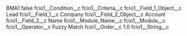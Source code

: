 <?xml version="1.0" encoding="UTF-8"?>
<CustomMetadata xmlns="http://soap.sforce.com/2006/04/metadata" xmlns:xsi="http://www.w3.org/2001/XMLSchema-instance" xmlns:xsd="http://www.w3.org/2001/XMLSchema">
    <label>BMA1</label>
    <protected>false</protected>
    <values>
        <field>fcio1__Condition__c</field>
        <value xsi:nil="true"/>
    </values>
    <values>
        <field>fcio1__Criteria__c</field>
        <value xsi:nil="true"/>
    </values>
    <values>
        <field>fcio1__Field_1_Object__c</field>
        <value xsi:type="xsd:string">Lead</value>
    </values>
    <values>
        <field>fcio1__Field_1__c</field>
        <value xsi:type="xsd:string">Company</value>
    </values>
    <values>
        <field>fcio1__Field_2_Object__c</field>
        <value xsi:type="xsd:string">Account</value>
    </values>
    <values>
        <field>fcio1__Field_2__c</field>
        <value xsi:type="xsd:string">Name</value>
    </values>
    <values>
        <field>fcio1__Module_Name__c</field>
        <value xsi:nil="true"/>
    </values>
    <values>
        <field>fcio1__Module__c</field>
        <value xsi:nil="true"/>
    </values>
    <values>
        <field>fcio1__Operator__c</field>
        <value xsi:type="xsd:string">Fuzzy Match</value>
    </values>
    <values>
        <field>fcio1__Order__c</field>
        <value xsi:type="xsd:double">1.0</value>
    </values>
    <values>
        <field>fcio1__String__c</field>
        <value xsi:nil="true"/>
    </values>
</CustomMetadata>
